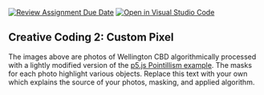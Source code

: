 [![Review Assignment Due Date](https://classroom.github.com/assets/deadline-readme-button-24ddc0f5d75046c5622901739e7c5dd533143b0c8e959d652212380cedb1ea36.svg)](https://classroom.github.com/a/ex6pWDJu)
[![Open in Visual Studio Code](https://classroom.github.com/assets/open-in-vscode-718a45dd9cf7e7f842a935f5ebbe5719a5e09af4491e668f4dbf3b35d5cca122.svg)](https://classroom.github.com/online_ide?assignment_repo_id=15016920&assignment_repo_type=AssignmentRepo)
## Creative Coding 2: Custom Pixel

The images above are photos of Wellington CBD algorithmically processed with a lightly modified version of the [p5.js Pointillism example](https://p5js.org/examples/image-pointillism.html). The masks for each photo highlight various objects. Replace this text with your own which explains the source of your photos, masking, and applied algorithm.
